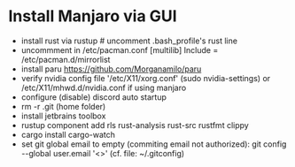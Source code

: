# Install Manjaro via GUI

- install rust via rustup # uncomment .bash_profile's rust line
- uncommment in /etc/pacman.conf
      [multilib]
      Include = /etc/pacman.d/mirrorlist
- install paru https://github.com/Morganamilo/paru
- verify nvidia config file '/etc/X11/xorg.conf' (sudo nvidia-settings)
or /etc/X11/mhwd.d/nvidia.conf if using manjaro
- configure (disable) discord auto startup
- rm -r .git (home folder)
- install jetbrains toolbox
- rustup component add rls rust-analysis rust-src rustfmt clippy
- cargo install cargo-watch
- set git global email to empty (commiting email not authorized): git config --global user.email '<>' (cf. file: ~/.gitconfig)
